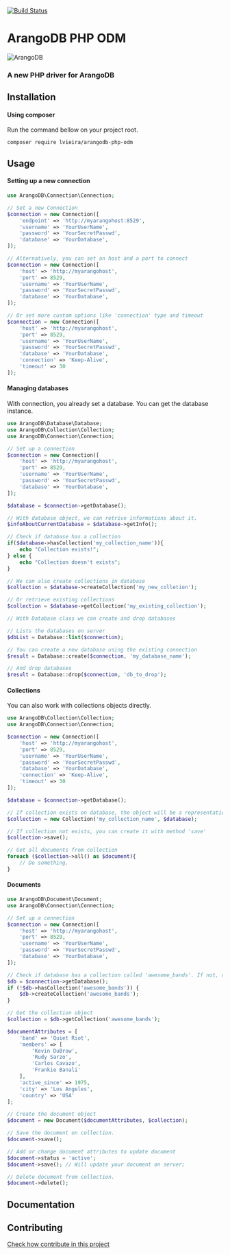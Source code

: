 [![Build Status](https://travis-ci.com/lucassouzavieira/arangodb-php-odm.svg?token=nFk4yBNeTx1VbdPiYuWE&branch=develop)](https://travis-ci.com/lucassouzavieira/arangodb-php-odm)

# ArangoDB PHP ODM
![ArangoDB](https://www.arangodb.com/wp-content/uploads/2016/05/ArangoDB_logo_@2.png)

### A new PHP driver for ArangoDB

## Installation
#### Using composer
Run the command bellow on your project root.  
  
`composer require lvieira/arangodb-php-odm`

## Usage
#### Setting up a new connection
```php
use ArangoDB\Connection\Connection;

// Set a new Connection
$connection = new Connection([
    'endpoint' => 'http://myarangohost:8529',
    'username' => 'YourUserName',
    'password' => 'YourSecretPasswd',
    'database' => 'YourDatabase',
]);

// Alternatively, you can set an host and a port to connect
$connection = new Connection([
    'host' => 'http://myarangohost',
    'port' => 8529,
    'username' => 'YourUserName',
    'password' => 'YourSecretPasswd',
    'database' => 'YourDatabase',
]);

// Or set more custom options like 'connection' type and timeout
$connection = new Connection([
    'host' => 'http://myarangohost',
    'port' => 8529,
    'username' => 'YourUserName',
    'password' => 'YourSecretPasswd',
    'database' => 'YourDatabase',
    'connection' => 'Keep-Alive',
    'timeout' => 30
]);
```

#### Managing databases
With connection, you already set a database. You can get the database instance.
```php
use ArangoDB\Database\Database;
use ArangoDB\Collection\Collection;
use ArangoDB\Connection\Connection;

// Set up a connection
$connection = new Connection([
    'host' => 'http://myarangohost',
    'port' => 8529,
    'username' => 'YourUserName',
    'password' => 'YourSecretPasswd',
    'database' => 'YourDatabase',
]);

$database = $connection->getDatabase();

// With database object, we can retrive informations about it.
$infoAboutCurrentDatabase = $database->getInfo();

// Check if database has a collection
if($database->hasCollection('my_collection_name')){
    echo "Collection exists!";
} else {
    echo "Collection doesn't exists"; 
}

// We can also create collections in database
$collection = $database->createCollection('my_new_colletion');

// Or retrieve existing collections
$collection = $database->getCollection('my_existing_collection');

// With Database class we can create and drop databases

// Lists the databases on server
$dbList = Database::list($connection);

// You can create a new database using the existing connection
$result = Database::create($connection, 'my_database_name');

// And drop databases
$result = Database::drop($connection, 'db_to_drop');
```

#### Collections
You can also work with collections objects directly.

```php
use ArangoDB\Collection\Collection;
use ArangoDB\Connection\Connection;

$connection = new Connection([
    'host' => 'http://myarangohost',
    'port' => 8529,
    'username' => 'YourUserName',
    'password' => 'YourSecretPasswd',
    'database' => 'YourDatabase',
    'connection' => 'Keep-Alive',
    'timeout' => 30
]);

$database = $connection->getDatabase();

// If collection exists on database, the object will be a representation of it.
$collection = new Collection('my_collection_name', $database);

// If collection not exists, you can create it with method 'save'
$collection->save();

// Get all documents from collection
foreach ($collection->all() as $document){
    // Do something.
}
```

#### Documents
```php
use ArangoDB\Document\Document;
use ArangoDB\Connection\Connection;

// Set up a connection
$connection = new Connection([
    'host' => 'http://myarangohost',
    'port' => 8529,
    'username' => 'YourUserName',
    'password' => 'YourSecretPasswd',
    'database' => 'YourDatabase',
]);

// Check if database has a collection called 'awesome_bands'. If not, create it.
$db = $connection->getDatabase();
if (!$db->hasCollection('awesome_bands')) {
    $db->createCollection('awesome_bands');
}

// Get the collection object
$collection = $db->getCollection('awesome_bands');

$documentAttributes = [
    'band' => 'Quiet Riot',
    'members' => [
        'Kevin DuBrow',
        'Rudy Sarzo',
        'Carlos Cavazo',
        'Frankie Banali'
    ],
    'active_since' => 1975,
    'city' => 'Los Angeles',
    'country' => 'USA'
];

// Create the document object
$document = new Document($documentAttributes, $collection);

// Save the document on collection.
$document->save();

// Add or change document attributes to update document
$document->status = 'active';
$document->save(); // Will update your document on server;

// Delete document from collection.
$document->delete();
```
## Documentation

## Contributing
[Check how contribute in this project](CONTRIBUTING.md)
